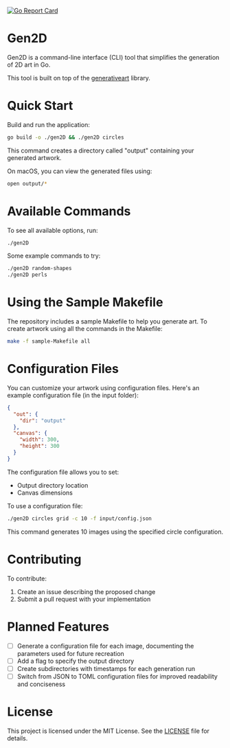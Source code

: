 [![Go Report Card](https://goreportcard.com/badge/github.com/rexposadas/gen2D)](https://goreportcard.com/report/github.com/rexposadas/gen2D)

# Gen2D
Gen2D is a command-line interface (CLI) tool that simplifies the generation of 2D art in Go.

This tool is built on top of the [generativeart](https://github.com/jdxyw/generativeart) library.

# Quick Start

Build and run the application:

```bash
go build -o ./gen2D && ./gen2D circles
```

This command creates a directory called "output" containing your generated artwork. 

On macOS, you can view the generated files using:
```bash
open output/*
```

# Available Commands

To see all available options, run:
```bash
./gen2D
```

Some example commands to try:
```bash
./gen2D random-shapes
./gen2D perls
```

# Using the Sample Makefile

The repository includes a sample Makefile to help you generate art. To create artwork using all the commands in the Makefile:

```bash
make -f sample-Makefile all
```

# Configuration Files

You can customize your artwork using configuration files. Here's an example configuration file (in the input folder):

```json
{
  "out": {
    "dir": "output"
  },
  "canvas": {
    "width": 300,
    "height": 300
  }
}
```

The configuration file allows you to set:
- Output directory location
- Canvas dimensions

To use a configuration file:

```bash
./gen2D circles grid -c 10 -f input/config.json
```

This command generates 10 images using the specified circle configuration.

# Contributing

To contribute:
1. Create an issue describing the proposed change
2. Submit a pull request with your implementation

# Planned Features

- [ ] Generate a configuration file for each image, documenting the parameters used for future recreation
- [ ] Add a flag to specify the output directory
- [ ] Create subdirectories with timestamps for each generation run
- [ ] Switch from JSON to TOML configuration files for improved readability and conciseness

# License

This project is licensed under the MIT License. See the [LICENSE](LICENSE) file for details.